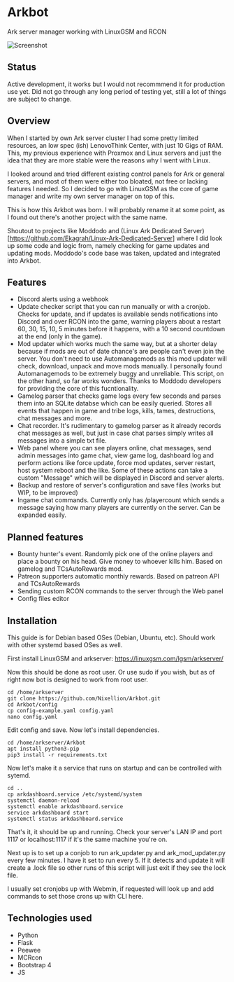 # Arkbot
Ark server manager working with LinuxGSM and RCON

![Screenshot](https://i.imgur.com/EQfurWP.png)

## Status

Active development, it works but I would not recommmend it for production use yet. Did not go through any long period of testing yet, still a lot of things are subject to change.

## Overview

When I started by own Ark server cluster I had some pretty limited resources, an low spec (ish) LenovoThink Center, with just 10 Gigs of RAM. This, my previous experience with Proxmox and Linux servers and just the idea that they are more stable were the reasons why I went with Linux.

I looked around and tried different existing control panels for Ark or general servers, and most of them were either too bloated, not free or lacking features I needed. So I decided to go with LinuxGSM as the core of game manager and write my own server manager on  top of this.

This is how this Arkbot was born. I will probably rename it at some point, as I found out there's another project with the same name.

Shoutout to projects like Moddodo and (Linux Ark Dedicated Server)[https://github.com/Ekagrah/Linux-Ark-Dedicated-Server] where I did look up some code and logic from, namely checking for game updates and updating mods. Moddodo's code base was taken, updated and integrated into Arkbot.

## Features

- Discord alerts using a webhook
- Update checker script that you can run manually or with a cronjob. Checks for update, and if updates is available sends notifications into Discord and over RCON into the game, warning players about a restart 60, 30, 15, 10, 5 minutes before it happens, with a 10 second countdown at the end (only in the game).
- Mod updater which works much the same way, but at a shorter delay because if mods are out of date chance's are people can't even join the server. You don't need to use Automanagemods as this mod updater will check, download, unpack and move mods manually. I personally found Automanagemods to be extremely buggy and unreliable. This script, on the other hand, so far works wonders. Thanks to Moddodo developers for providing the core of this fucntionality.
- Gamelog parser that checks game logs every few seconds and parses them into an SQLite databse which can be easily queried. Stores all events that happen in game and tribe logs, kills, tames, destructions, chat messages and more.
- Chat recorder. It's rudimentary to gamelog parser as it already records chat messages as well, but just in case chat parses simply writes all messages into a simple txt file.
- Web panel where you can see players online, chat messages, send admin messages into game chat, view game log, dashboard log and perform actions like force update, force mod updates, server restart, host system reboot and the like. Some of these actions can take a custom "Message" which will be displayed in Discord and server alerts.
- Backup and restore of server's configuration and save files (works but WIP, to be improved)
- Ingame chat commands. Currently only has /playercount which sends a message saying how many players are currently on the server. Can be expanded easily.

## Planned features

- Bounty hunter's event. Randomly pick one of the online players and place a bounty on his head. Give money to whoever kills him. Based on gamelog and TCsAutoRewards mod.
- Patreon supporters automatic monthly rewards. Based on patreon API and TCsAutoRewards
- Sending custom RCON commands to the server through the Web panel
- Config files editor

## Installation
This guide is for Debian based OSes (Debian, Ubuntu, etc). Should work with other systemd based OSes as well.

First install LinuxGSM and arkserver: https://linuxgsm.com/lgsm/arkserver/

Now this should be done as root user. Or use sudo if you wish, but as of right now bot is designed to work from root user.

```
cd /home/arkserver
git clone https://github.com/Nixellion/Arkbot.git
cd Arkbot/config
cp config-example.yaml config.yaml
nano config.yaml
```

Edit config and save.
Now let's install dependencies.

```
cd /home/arkserver/Arkbot
apt install python3-pip
pip3 install -r requirements.txt
```

Now let's make it a service that runs on startup and can be controlled with sytemd.

```
cd .. 
cp arkdashboard.service /etc/systemd/system
systemctl daemon-reload
systemctl enable arkdashboard.service
service arkdashboard start
systemctl status arkdashboard.service
```

That's it, it should be up and running. Check your server's LAN IP and port 1117 or localhost:1117 if it's the same machine you're on.

Next up is to set up a conjob to run ark_updater.py and ark_mod_updater.py every few minutes. I have it set to run every 5. If it detects and update it will create a .lock file so other runs of this script will just exit if they see the lock file.

I usually set cronjobs up with Webmin, if requested will look up and add commands to set those crons up with CLI here.

## Technologies used

- Python
- Flask
- Peewee
- MCRcon
- Bootstrap 4
- JS
